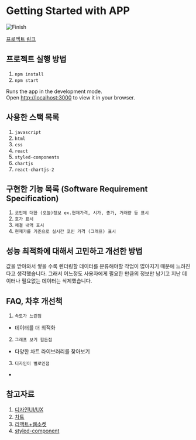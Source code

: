 # Getting Started with APP
![Finish](https://user-images.githubusercontent.com/52899349/161270669-fa9e9a32-9b3e-4f50-94b9-08548a0bb6c1.gif)

[프로젝트 링크](https://deok2kim.github.io/codestates-bithumb-frontend/)

## 프로젝트 실행 방법

1. `npm install`
2. `npm start`

Runs the app in the development mode.\
Open [http://localhost:3000](http://localhost:3000) to view it in your browser.

## 사용한 스택 목록

1. `javascript`
2. `html`
3. `css`
4. `react`
5. `styled-components`
6. `chartjs`
7. `react-chartjs-2`

## 구현한 기능 목록 (Software Requirement Specification)

1. `코인에 대한 (오늘)정보 ex.현재가격, 시가, 종가, 거래량 등 표시`
2. `호가 표시`
3. `체결 내역 표시`
4. `현재가를 기준으로 실시간 코인 가격 (그래프) 표시`

## 성능 최적화에 대해서 고민하고 개선한 방법

값을 받아와서 쌓을 수록 렌더링할 데이터를 분류해야할 작업이 많아지기 때문에 느려진다고 생각했습니다.
그래서 어느정도 사용자에게 필요한 만큼의 정보만 남기고 지난 데이터나 필요없는 데이터는 삭제했습니다.

## FAQ, 차후 개선책

1. `속도가 느린점`
- 데이터를 더 최적화

2. `그래프 보기 힘든점`
- 다양한 차트 라이브러리를 찾아보기

3. `디자인이 별로인점`
- 

## 참고자료
1. [디자인UI/UX](https://www.bithumb.com/)
2. [차트](https://react-chartjs-2.netlify.app/examples/line-chart)
3. [리액트+웹소켓](https://jcon.tistory.com/186)
4. [styled-component](https://dev.to/dank_programmer321/get-started-with-css-grids-react-styled-components-59pk)
